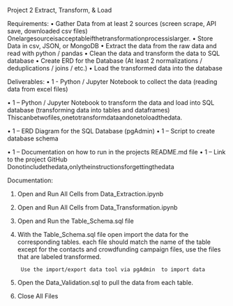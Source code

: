 Project 2
Extract, Transform, & Load

Requirements:
• Gather Data from at least 2 sources (screen scrape, API save, downloaded csv files)  Onelargesourceisacceptableifthetransformationprocessislarger.
• Store Data in csv, JSON, or MongoDB
• Extract the data from the raw data and read with python / pandas
• Clean the data and transform the data to SQL database
• Create ERD for the Database (At least 2 normalizations / deduplications / joins / etc.)
• Load the transformed data into the database

Deliverables:
• 1 - Python / Jupyter Notebook to collect the data (reading data from excel files)

• 1 – Python / Jupyter Notebook to transform the data and load into SQL database (transforming data into tables and dataframes)
        Thiscanbetwofiles,onetotransformdataandonetoloadthedata.

• 1 – ERD Diagram for the SQL Database (pgAdmin)
• 1 – Script to create database schema

• 1 – Documentation on how to run in the projects README.md file
• 1 – Link to the project GitHub
        Donotincludethedata,onlytheinstructionsforgettingthedata


Documentation:

1. Open and Run All Cells from Data_Extraction.ipynb

2. Open and Run All Cells from Data_Transformation.ipynb

3. Open and Run the Table_Schema.sql file
4. With the Table_Schema.sql file open import the data for the corresponding tables. 
        each file should match the name of the table except for the contacts and crowdfunding campaign files, use the files that are labeled transformed. 

        Use the import/export data tool via pgAdmin  to import data

5. Open the Data_Validation.sql to pull the data from each table. 
6. Close All Files